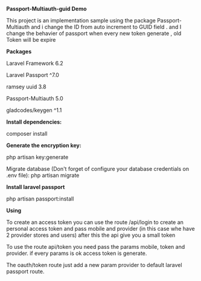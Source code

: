 **Passport-Multiauth-guid Demo** 

This project is an implementation sample using the package Passport-Multiauth and i change the ID from auto increment to GUID field . and I change the behavier of passport when every new token generate , old Token will be expire

**Packages** 

Laravel Framework 6.2 

Laravel Passport ^7.0 

ramsey uuid 3.8 

Passport-Multiauth 5.0 

gladcodes/keygen ^1.1


**Install dependencies:** 

composer install

**Generate the encryption key:** 

php artisan key:generate

Migrate database (Don't forget of configure your database credentials on .env file): php artisan migrate

**Install laravel passport** 

php artisan passport:install

**Using**
 
 To create an access token you can use the route /api/login to create an personal access token and pass mobile and provider (in this case whe have 2 provider stores and users) after this the api give you a small token

To use the route api/token you need pass the params mobile, token and provider. if every params is ok access token is generate.

The oauth/token route just add a new param provider to default laravel passport route.


